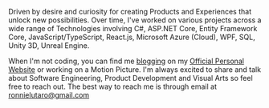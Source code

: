Driven by desire and curiosity for creating Products and Experiences that unlock new possibilities. Over time, I've worked on various projects across a wide range of Technologies involving C#, ASP.NET Core, Entity Framework Core, JavaScript/TypeScript, React.js, Microsoft Azure (Cloud), WPF, SQL, Unity 3D, Unreal Engine.

When I'm not coding, you can find me [blogging](https://ronnielutalo.github.io/blog/) on my [Official Personal Website](https://ronnielutalo.github.io/) or working on a Motion Picture. I'm always excited to share and talk about Software Engineering, Product Development and Visual Arts so feel free to reach out. The best way to reach me is through email at ronnielutaro@gmail.com
